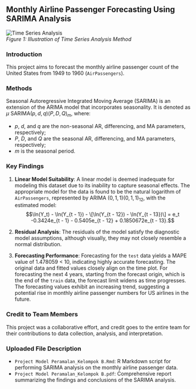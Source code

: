 ## Monthly Airline Passenger Forecasting Using SARIMA Analysis

![Time Series Analysis](https://miro.medium.com/v2/resize:fit:1400/0*4Rsuo3vPWquNYvjd) <br>
*Figure 1: Illustration of Time Series Analysis Method*

### Introduction

This project aims to forecast the monthly airline passenger count of the United States from 1949 to 1960 (`AirPassengers`).

### Methods
Seasonal Autoregressive Integrated Moving Average (SARIMA) is an extension of the ARIMA model that incorporates seasonality. It is denoted as $\mu$ SARIMA$(p, d, q)(P, D, Q)_m$, where:
- $p$, $d$, and $q$ are the non-seasonal AR, differencing, and MA parameters, respectively;
- $P$, $D$, and $Q$ are the seasonal AR, differencing, and MA parameters, respectively;
- $m$ is the seasonal period.

### Key Findings
1. **Linear Model Suitability**: A linear model is deemed inadequate for modeling this dataset due to its inability to capture seasonal effects. The appropriate model for the data is found to be the natural logarithm of `AirPassengers`, represented by ARIMA $(0, 1, 1)(0, 1, 1)_{12}$, with the estimated model:
   $$\ln(Y_t) - \ln(Y_{t - 1}) - \[\ln(Y_{t - 12}) - \ln(Y_{t - 13})\] = e_t -0.3424e_{t - 1} - 0.5405e_{t - 12} + 0.1850672e_{t - 13}.$$

2. **Residual Analysis**: The residuals of the model satisfy the diagnostic model assumptions, although visually, they may not closely resemble a normal distribution.

3. **Forecasting Performance**: Forecasting for the `test` data yields a MAPE value of 1.478059 < 10, indicating highly accurate forecasting. The original data and fitted values closely align on the time plot. For forecasting the next 4 years, starting from the forecast origin, which is the end of the `train` data, the forecast limit widens as time progresses. The forecasting values exhibit an increasing trend, suggesting a potential rise in monthly airline passenger numbers for US airlines in the future.

### Credit to Team Members
This project was a collaborative effort, and credit goes to the entire team for their contributions to data collection, analysis, and interpretation.

### Uploaded File Description
- `Project Model Peramalan_Kelompok B.Rmd`: R Markdown script for performing SARIMA analysis on the monthly airline passenger data.
- `Project Model Peramalan_Kelompok B.pdf`: Comprehensive report summarizing the findings and conclusions of the SARIMA analysis.
